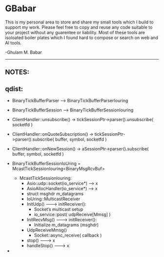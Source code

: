 # GBabar

This is my personal area to store and share my small tools which I build to support my work. Please feel free to copy and reuse any code suitable to your project without any guarentee or liability. Most of these tools are isoloated boiler plates which I found hard to compose or search on web and AI tools.

-Ghulam M. Babar

------------------
NOTES:
------------------
qdist:
------
- BinaryTickBufferParser   —> BinaryTickBufferParserIouring
- BinaryTickBufferSession —> BinaryTickBufferSessionIouring

- ClientHandler::unsubscribe() -> tickSessionPtr->parser().unsubscribe( socketfd )
- ClientHandler::onQuoteSubscription() -> tickSessionPtr->parser().subscribe( buffer, symbol, socketfd )
- ClientHandler::onNewSession() -> aSessionPtr->parser().subscribe( buffer, symbol, socketfd )

- BinaryTickBufferSessionIoUring = McastTickSessionIouring<BinaryMsgRcvBuf<BinaryTickBufferParserIouring>>
    - McastTickSessionIouring:
        - Asio::udp::socket(io_service*)  —>  x
        - AsioAllocHandler(io_service*)  —>  x
        - struct msghdr m_datagrams
        - IoUring::MulticastReceiver
        - InitUdp()  ———>  initReceiver():
            - Socket’s multicast setup
            - io_service::post( udpReceive[Mmsg] )
        - InitRecvMsg() ———> initReceiver():
            - Initialize m_datagrams (msghdr)
        - UdpReceiveMmsg() 
            - Socket::async_receive( callback )
        - stop()  ———> x
        - handleStop()  ———>  x
- 
